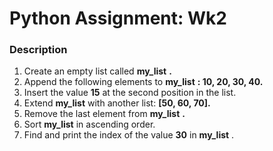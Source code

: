 # Python Assignment: Wk2

### Description


1. Create an empty list called  **my_list** **.**
2. Append the following elements to  **my_list** **: 10, 20, 30, 40.**
3. Insert the value **15** at the second position in the list.
4. Extend **my_list** with another list: **[50, 60, 70].**
5. Remove the last element from  **my_list** **.**
6. Sort **my_list** in ascending order.
7. Find and print the index of the value **30** in  **my_list** .
